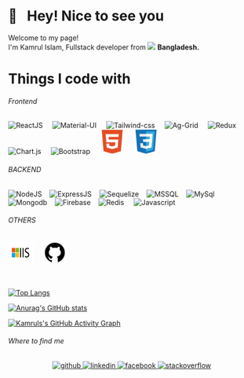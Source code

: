 # 👋 &nbsp; Hey! Nice to see you

<p>Welcome to my page! </br> I'm Kamrul Islam, Fullstack developer from <img src="https://cdn1.iconfinder.com/data/icons/asian-and-oceania-flags/100/Bangladesh-512.png" width="13" /> <b>Bangladesh.</b></p>
 
# Things I code with
###### Frontend
<img  src="https://profilinator.rishav.dev/skills-assets/react-original-wordmark.svg" alt="ReactJS" width="50" height="50"/> &nbsp; &nbsp; <img  src="https://profilinator.rishav.dev/skills-assets/mui.png" alt="Material-UI" width="50" height="50"/> &nbsp; &nbsp; <img  src="https://profilinator.rishav.dev/skills-assets/tailwindcss.svg" alt="Tailwind-css" width="50" height="50"/> &nbsp; &nbsp; <img  src="https://blog.ag-grid.com/content/images/2021/11/200pxArtboard-5.png" alt="Ag-Grid" width="50" height="50"/> &nbsp; &nbsp; <img  src="https://profilinator.rishav.dev/skills-assets/redux-original.svg" alt="Redux" width="50" height="50"/> &nbsp; &nbsp; <img  src="https://profilinator.rishav.dev/skills-assets/logo-title.svg" alt="Chart.js" width="50" height="50"/> &nbsp; &nbsp; <img  src="https://profilinator.rishav.dev/skills-assets/bootstrap-plain.svg" alt="Bootstrap" width="50" height="50"/> &nbsp; &nbsp; <img src="https://raw.githubusercontent.com/devicons/devicon/1119b9f84c0290e0f0b38982099a2bd027a48bf1/icons/html5/html5-plain.svg" alt="hTML5" width="50" height="50"/> &nbsp; &nbsp; <img  src="https://raw.githubusercontent.com/devicons/devicon/1119b9f84c0290e0f0b38982099a2bd027a48bf1/icons/css3/css3-original.svg" alt="CSS3" width="50" height="50"/>

###### BACKEND 
<img  src="https://profilinator.rishav.dev/skills-assets/nodejs-original-wordmark.svg" alt="NodeJS" width="50" height="50"/> &nbsp; &nbsp;<img  src="https://profilinator.rishav.dev/skills-assets/express-original-wordmark.svg" alt="ExpressJS" width="50" height="50"/> &nbsp; &nbsp;<img  src="https://sequelize.org/img/logo.svg" alt="Sequelize" width="50" height="40"/> &nbsp; &nbsp;<img  src="https://www.svgrepo.com/show/303229/microsoft-sql-server-logo.svg" alt="MSSQL" width="50" height="50"/> &nbsp; &nbsp;<img  src="https://profilinator.rishav.dev/skills-assets/mysql-original-wordmark.svg" alt="MySql" width="50" height="50"/> &nbsp; &nbsp;<img  src="https://profilinator.rishav.dev/skills-assets/mongodb-original-wordmark.svg" alt="Mongodb" width="50" height="50"/> &nbsp; &nbsp;<img src="https://profilinator.rishav.dev/skills-assets/firebase.png" alt="Firebase" width="50" height="50"/> &nbsp; &nbsp;<img  src="https://profilinator.rishav.dev/skills-assets/redis-original-wordmark.svg" alt="Redis" width="50" height="50"/> &nbsp; &nbsp; <img  src="https://profilinator.rishav.dev/skills-assets/javascript-original.svg" alt="Javascript" width="50" height="50"/>

###### OTHERS 
<img  src="https://raw.githubusercontent.com/2kamrul/2kamrul/main/icons/others/iis.svg" alt="Microsoft IIS" width="50" height="50"/> &nbsp; &nbsp; <img  src="https://raw.githubusercontent.com/2kamrul/2kamrul/main/icons/others/github.svg" alt="Github"  width="50" height="50"/>

<!-- <br/> -->

<!-- <div style="display: flex; flex-direction: row; gap: 30px;">
  <img style="height: 200px;" src="https://github-readme-streak-stats.herokuapp.com/?user=2kamrul&hide_border=false" />
    <img style="height: 200px;" src="https://github-readme-stats.vercel.app/api/top-langs/?username=2kamrul&layout=compact&hide_border=false"/>
</div> -->

<br/>

[![Top Langs](https://github-readme-stats.vercel.app/api/top-langs/?username=2kamrul&layout=compact&theme=react)](https://github.com/2kamrul/github-readme-stats)

[![Anurag's GitHub stats](https://github-readme-streak-stats.herokuapp.com/?user=2kamrul&hide_border=false&theme=react)](https://github.com/2kamrul/github-readme-stats)



[![Kamruls's GitHub Activity Graph](https://github-readme-activity-graph.cyclic.app/graph?username=2kamrul&theme=react&custom_title=Contribution%20Graph)](https://git.io/praveenscience)


###### Where to find me
<div align="center">
    <a href="https://github.com/2kamrul" target="_blank">
       <img src=https://img.shields.io/badge/github-%2324292e.svg?&style=for-the-badge&logo=github&logoColor=white alt=github style="margin-bottom: 5px;" />
    </a>
    <a href="https://linkedin.com/in/3kamrul" target="_blank">
       <img src=https://img.shields.io/badge/linkedin-%231E77B5.svg?&style=for-the-badge&logo=linkedin&logoColor=white alt=linkedin style="margin-bottom: 5px;" />
    </a>
    <a href="https://www.facebook.com/3kamrul" target="_blank">
        <img src=https://img.shields.io/badge/facebook-%232E87FB.svg?&style=for-the-badge&logo=facebook&logoColor=white alt=facebook style="margin-bottom: 5px;" />
    </a>
    <a href="https://stackoverflow.com/users/20355867" target="_blank">
        <img src=https://img.shields.io/badge/stackoverflow-%23F28032.svg?&style=for-the-badge&logo=stackoverflow&logoColor=white alt=stackoverflow style="margin-bottom: 5px;" />
    </a>  
</div> 

<br/>  
<br/>  
